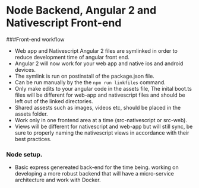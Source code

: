 # Node Backend, Angular 2 and Nativescript Front-end

###Front-end workflow
   + Web app and Nativescript Angular 2 files are symlinked in order to reduce development time of angular front end.
   + Angular 2 will now work for your web app and native ios and android devices.
   + The symlink is run on postinstall of the package.json file.
   + Can be run manually  by the the `npm run linkfiles` command.
   + Only make edits to your angular code in the assets file, The inital boot.ts files will be different for web-app and nativescript files and should be left out of the linked directories.
   + Shared assests such as images, videos etc, should be placed in the assets folder.
   + Work only in one frontend area at a time (src-nativescript or src-web).
   + Views will be different for nativescript and web-app but will still sync, be sure to properly naming the nativescript views in accordance with their best practices.


### Node setup.
   + Basic express genereated back-end for the time being. working on developing a more robust backend that will have a micro-service architecture and work with Docker.

